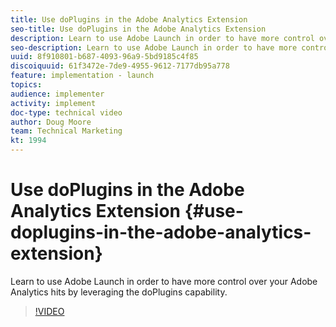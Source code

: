 ```yaml
---
title: Use doPlugins in the Adobe Analytics Extension
seo-title: Use doPlugins in the Adobe Analytics Extension
description: Learn to use Adobe Launch in order to have more control over your Adobe Analytics hits by leveraging the doPlugins capability.
seo-description: Learn to use Adobe Launch in order to have more control over your Adobe Analytics hits by leveraging the doPlugins capability.
uuid: 8f910801-b687-4093-96a9-5bd9185c4f85
discoiquuid: 61f3472e-7de9-4955-9612-7177db95a778
feature: implementation - launch
topics: 
audience: implementer
activity: implement
doc-type: technical video
author: Doug Moore
team: Technical Marketing
kt: 1994
---
```


# Use doPlugins in the Adobe Analytics Extension {#use-doplugins-in-the-adobe-analytics-extension}

Learn to use Adobe Launch in order to have more control over your Adobe Analytics hits by leveraging the doPlugins capability.

>[!VIDEO](https://video.tv.adobe.com/v/25171?quality=12)